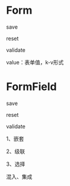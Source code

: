 # Form

save

reset

validate

value：表单值，k-v形式



# FormField

save

reset

validate





1、嵌套

2、级联

3、选择

混入、集成